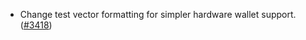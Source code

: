- Change test vector formatting for simpler hardware wallet support.
  ([\#3418](https://github.com/anoma/namada/pull/3418))